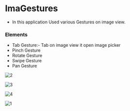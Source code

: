 # ImaGestures

* In this application Used various Gestures on image view.

### Elements

* Tab Gesture:- Tab on image view it open image picker
* Pinch Gesture
* Rotate Gesture
* Swipe Gesture
* Pan Gesture


![2](https://user-images.githubusercontent.com/66861727/124796718-1a449c00-df6f-11eb-90bb-9fd50ad35825.PNG)

![3](https://user-images.githubusercontent.com/66861727/124796720-1add3280-df6f-11eb-8cca-1b178e87fc03.PNG)

![4](https://user-images.githubusercontent.com/66861727/124796722-1b75c900-df6f-11eb-9d5e-c7f4e0ca2bc6.PNG)

![1](https://user-images.githubusercontent.com/66861727/124796715-19136f00-df6f-11eb-82ea-cd25041a405a.PNG)
